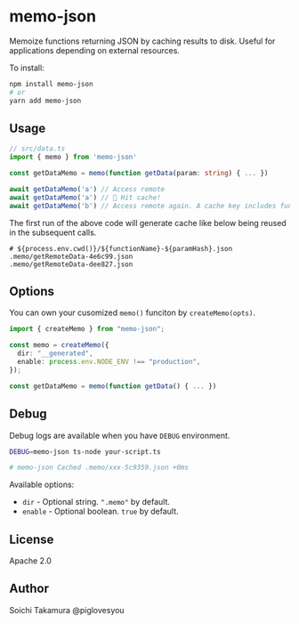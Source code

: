 # memo-json

Memoize functions returning JSON by caching results to disk. Useful for applications depending on external resources.

To install:

```bash
npm install memo-json
# or
yarn add memo-json
```

## Usage

```typescript
// src/data.ts
import { memo } from 'memo-json'

const getDataMemo = memo(function getData(param: string) { ... })

await getDataMemo('a') // Access remote
await getDataMemo('a') // 🥶 Hit cache!
await getDataMemo('b') // Access remote again. A cache key includes function arguments.
```

The first run of the above code will generate cache like below being reused in the subsequent calls.

```
# ${process.env.cwd()}/${functionName}-${paramHash}.json
.memo/getRemoteData-4e6c99.json
.memo/getRemoteData-dee827.json
```

## Options

You can own your cusomized `memo()` funciton by `createMemo(opts)`.

```typescript
import { createMemo } from "memo-json";

const memo = createMemo({
  dir: "__generated",
  enable: process.env.NODE_ENV !== "production",
});

const getDataMemo = memo(function getData() { ... })
```

## Debug

Debug logs are available when you have `DEBUG` environment.

```bash
DEBUG=memo-json ts-node your-script.ts

# memo-json Cached .memo/xxx-5c9359.json +0ms
```

Available options:

- `dir` - Optional string. `".memo"` by default.
- `enable` - Optional boolean. `true` by default.

## License

Apache 2.0

## Author

Soichi Takamura @piglovesyou

